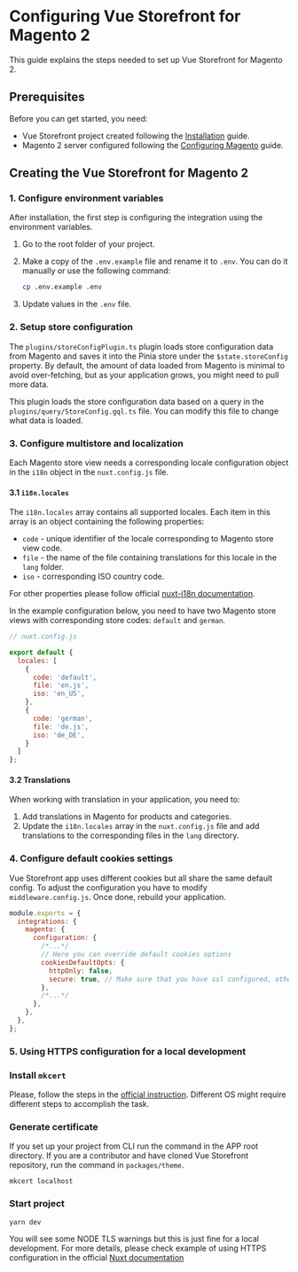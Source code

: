# Configuring Vue Storefront for Magento 2

This guide explains the steps needed to set up Vue Storefront for Magento 2.

## Prerequisites

Before you can get started, you need:

- Vue Storefront project created following the [Installation](./installation.html) guide.
- Magento 2 server configured following the [Configuring Magento](./configure-magento.html) guide.

## Creating the Vue Storefront for Magento 2

### 1. Configure environment variables

After installation, the first step is configuring the integration using the environment variables.

1. Go to the root folder of your project.
2. Make a copy of the `.env.example` file and rename it to `.env`. You can do it manually or use the following command:

    ```sh
    cp .env.example .env
    ```

3. Update values in the `.env` file.

### 2. Setup store configuration

The `plugins/storeConfigPlugin.ts` plugin loads store configuration data from Magento and saves it into the Pinia store under the `$state.storeConfig` property. By default, the amount of data loaded from Magento is minimal to avoid over-fetching, but as your application grows, you might need to pull more data.

This plugin loads the store configuration data based on a query in the `plugins/query/StoreConfig.gql.ts` file. You can modify this file to change what data is loaded.

### 3. Configure multistore and localization

Each Magento store view needs a corresponding locale configuration object in the `i18n` object in the `nuxt.config.js` file.

#### 3.1 `i18n.locales`

The `i18n.locales` array contains all supported locales. Each item in this array is an object containing the following properties:

- `code` - unique identifier of the locale corresponding to Magento store view code.
- `file` - the name of the file containing translations for this locale in the `lang` folder.
- `iso` - corresponding ISO country code.

For other properties please follow official [nuxt-i18n documentation](https://i18n.nuxtjs.org/options-reference#locales).

In the example configuration below, you need to have two Magento store views with corresponding store codes: `default` and `german`.

```javascript
// nuxt.config.js

export default {
  locales: [
    {
      code: 'default',
      file: 'en.js',
      iso: 'en_US',
    },
    {
      code: 'german',
      file: 'de.js',
      iso: 'de_DE',
    }
  ]
};
```

#### 3.2 Translations

When working with translation in your application, you need to:

1. Add translations in Magento for products and categories.
2. Update the `i18n.locales` array in the `nuxt.config.js` file and add translations to the corresponding files in the `lang` directory.

### 4. Configure default cookies settings

Vue Storefront app uses different cookies but all share the same default config. To adjust the configuration you have to modify `middleware.config.js`.
Once done, rebuild your application.

```js
module.exports = {
  integrations: {
    magento: {
      configuration: {
        /*...*/
        // Here you can override default cookies options
        cookiesDefaultOpts: {
          httpOnly: false,
          secure: true, // Make sure that you have ssl configured, otherwise disable this flag
        },
        /*...*/
      },
    },
  },
};
```

### 5. Using HTTPS configuration for a local development

### Install `mkcert`
Please, follow the steps in the [official instruction](https://github.com/FiloSottile/mkcert). Different OS might require different steps to accomplish the task.

### Generate certificate
If you set up your project from CLI run the command in the APP root directory.
If you are a contributor and have cloned Vue Storefront repository, run the command in `packages/theme`.
```
mkcert localhost
```

### Start project
```
yarn dev
```

You will see some NODE TLS warnings but this is just fine for a local development.
For more details, please check example of using HTTPS configuration in the official [Nuxt documentation](https://nuxtjs.org/docs/configuration-glossary/configuration-server/)
